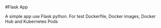 #Flask App

A simple app use Flask python. For test Dockerfile, Docker images, Docker Hub and Kubernetes Pods
